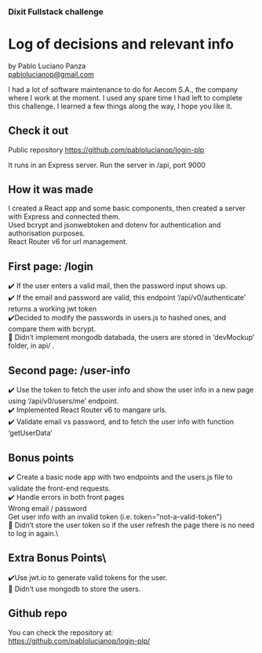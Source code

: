 ### Dixit Fullstack challenge

# Log of decisions and relevant info

by Pablo Luciano Panza\
pablolucianop@gmail.com

I had a lot of software maintenance to do for Aecom S.A., the company where I work at the moment. I used any spare time I had left to complete this challenge. I learned a few things along the way, I hope you like it.

## Check it out

Public repository
https://github.com/pablolucianop/login-plp

It runs in an Express server.
Run the server in /api, port 9000

## How it was made

I created a React app and some basic components, then created a server with Express and connected them.\
Used bcrypt and jsonwebtoken and dotenv for authentication and authorisation purposes.\
React Router v6 for url management.

## First page: /login

✔️ If the user enters a valid mail, then the password input shows up. \
✔️ If the email and password are valid, this endpoint ‘/api/v0/authenticate’ returns a working jwt token \
✔️Decided to modify the passwords in users.js to hashed ones, and compare them with bcrypt.\
🔲 Didn’t implement mongodb databada, the users are stored in ‘devMockup’ folder, in api/ .

## Second page: /user-info

✔️ Use the token to fetch the user info and show the user info in a new page using ‘/api/v0/users/me’ endpoint.\
✔️ Implemented React Router v6 to mangare urls.\
✔️ Validate email vs password, and to fetch the user info with function ‘getUserData’

## Bonus points

✔️ Create a basic node app with two endpoints and the users.js file to validate the front-end requests. \
✔️ Handle errors in both front pages\
 Wrong email / password\
 Get user info with an invalid token (i.e. token="not-a-valid-token")\
🔲 Didn’t store the user token so if the user refresh the page there is no need to log in again.\

## Extra Bonus Points\

✔️Use jwt.io to generate valid tokens for the user.\
🔲 Didn’t use mongodb to store the users.

## Github repo

You can check the repository at:\
https://github.com/pablolucianop/login-plp/

